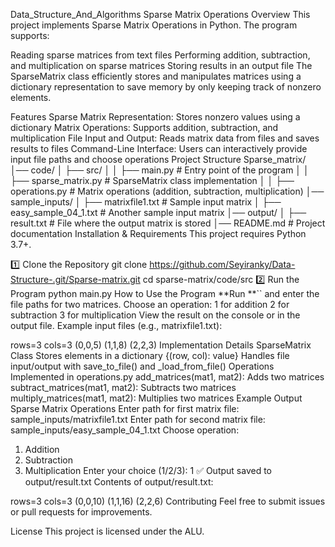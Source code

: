 Data_Structure_And_Algorithms
Sparse Matrix Operations
Overview
This project implements Sparse Matrix Operations in Python. The program supports:

Reading sparse matrices from text files
Performing addition, subtraction, and multiplication on sparse matrices
Storing results in an output file
The SparseMatrix class efficiently stores and manipulates matrices using a dictionary representation to save memory by only keeping track of nonzero elements.

Features
Sparse Matrix Representation: Stores nonzero values using a dictionary
Matrix Operations: Supports addition, subtraction, and multiplication
File Input and Output: Reads matrix data from files and saves results to files
Command-Line Interface: Users can interactively provide input file paths and choose operations
Project Structure
Sparse_matrix/
│── code/
│   ├── src/
│   │   ├── main.py  # Entry point of the program
│   │   ├── sparse_matrix.py  # SparseMatrix class implementation
│   │   ├── operations.py  # Matrix operations (addition, subtraction, multiplication)
│── sample_inputs/
│   ├── matrixfile1.txt  # Sample input matrix
│   ├── easy_sample_04_1.txt  # Another sample input matrix
│── output/
│   ├── result.txt  # File where the output matrix is stored
│── README.md  # Project documentation
Installation & Requirements
This project requires Python 3.7+.

1️⃣ Clone the Repository
git clone https://github.com/Seyiranky/Data-Structure-.git/Sparse-matrix.git
cd sparse-matrix/code/src
2️⃣ Run the Program
python main.py
How to Use the Program
**Run **`` and enter the file paths for two matrices.
Choose an operation:
1 for addition
2 for subtraction
3 for multiplication
View the result on the console or in the output file.
Example input files (e.g., matrixfile1.txt):

rows=3
cols=3
(0,0,5)
(1,1,8)
(2,2,3)
Implementation Details
SparseMatrix Class
Stores elements in a dictionary {(row, col): value}
Handles file input/output with save_to_file() and _load_from_file()
Operations Implemented in operations.py
add_matrices(mat1, mat2): Adds two matrices
subtract_matrices(mat1, mat2): Subtracts two matrices
multiply_matrices(mat1, mat2): Multiplies two matrices
Example Output
Sparse Matrix Operations
Enter path for first matrix file: sample_inputs/matrixfile1.txt
Enter path for second matrix file: sample_inputs/easy_sample_04_1.txt
Choose operation:
1. Addition
2. Subtraction
3. Multiplication
Enter your choice (1/2/3): 1
✅ Output saved to output/result.txt
Contents of output/result.txt:

rows=3
cols=3
(0,0,10)
(1,1,16)
(2,2,6)
Contributing
Feel free to submit issues or pull requests for improvements.

License
This project is licensed under the ALU.
